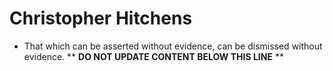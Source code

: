 Christopher Hitchens
====================

* That which can be asserted without evidence, can be dismissed without evidence.
** **DO NOT UPDATE CONTENT BELOW THIS LINE** **

